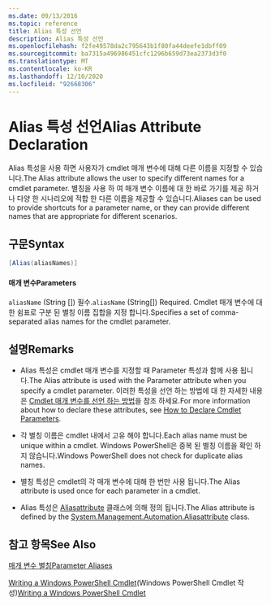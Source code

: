 ```yaml
---
ms.date: 09/13/2016
ms.topic: reference
title: Alias 특성 선언
description: Alias 특성 선언
ms.openlocfilehash: f2fe49578da2c795643b1f80fa44deefe1dbff09
ms.sourcegitcommit: ba7315a496986451cfc1296b659d73ea2373d3f0
ms.translationtype: MT
ms.contentlocale: ko-KR
ms.lasthandoff: 12/10/2020
ms.locfileid: "92668306"
---
```

# <a name="alias-attribute-declaration"></a><span data-ttu-id="9fcbd-103">Alias 특성 선언</span><span class="sxs-lookup"><span data-stu-id="9fcbd-103">Alias Attribute Declaration</span></span>

<span data-ttu-id="9fcbd-104">Alias 특성을 사용 하면 사용자가 cmdlet 매개 변수에 대해 다른 이름을 지정할 수 있습니다.</span><span class="sxs-lookup"><span data-stu-id="9fcbd-104">The Alias attribute allows the user to specify different names for a cmdlet parameter.</span></span> <span data-ttu-id="9fcbd-105">별칭을 사용 하 여 매개 변수 이름에 대 한 바로 가기를 제공 하거나 다양 한 시나리오에 적합 한 다른 이름을 제공할 수 있습니다.</span><span class="sxs-lookup"><span data-stu-id="9fcbd-105">Aliases can be used to provide shortcuts for a parameter name, or they can provide different names that are appropriate for different scenarios.</span></span>

## <a name="syntax"></a><span data-ttu-id="9fcbd-106">구문</span><span class="sxs-lookup"><span data-stu-id="9fcbd-106">Syntax</span></span>

```csharp
[Alias(aliasNames)]
```

#### <a name="parameters"></a><span data-ttu-id="9fcbd-107">매개 변수</span><span class="sxs-lookup"><span data-stu-id="9fcbd-107">Parameters</span></span>

<span data-ttu-id="9fcbd-108">`aliasName` (String []) 필수.</span><span class="sxs-lookup"><span data-stu-id="9fcbd-108">`aliasName` (String[]) Required.</span></span> <span data-ttu-id="9fcbd-109">Cmdlet 매개 변수에 대 한 쉼표로 구분 된 별칭 이름 집합을 지정 합니다.</span><span class="sxs-lookup"><span data-stu-id="9fcbd-109">Specifies a set of comma-separated alias names for the cmdlet parameter.</span></span>

## <a name="remarks"></a><span data-ttu-id="9fcbd-110">설명</span><span class="sxs-lookup"><span data-stu-id="9fcbd-110">Remarks</span></span>

- <span data-ttu-id="9fcbd-111">Alias 특성은 cmdlet 매개 변수를 지정할 때 Parameter 특성과 함께 사용 됩니다.</span><span class="sxs-lookup"><span data-stu-id="9fcbd-111">The Alias attribute is used with the Parameter attribute when you specify a cmdlet parameter.</span></span> <span data-ttu-id="9fcbd-112">이러한 특성을 선언 하는 방법에 대 한 자세한 내용은 [Cmdlet 매개 변수를 선언 하는 방법](./how-to-declare-cmdlet-parameters.md)을 참조 하세요.</span><span class="sxs-lookup"><span data-stu-id="9fcbd-112">For more information about how to declare these attributes, see [How to Declare Cmdlet Parameters](./how-to-declare-cmdlet-parameters.md).</span></span>

- <span data-ttu-id="9fcbd-113">각 별칭 이름은 cmdlet 내에서 고유 해야 합니다.</span><span class="sxs-lookup"><span data-stu-id="9fcbd-113">Each alias name must be unique within a cmdlet.</span></span> <span data-ttu-id="9fcbd-114">Windows PowerShell은 중복 된 별칭 이름을 확인 하지 않습니다.</span><span class="sxs-lookup"><span data-stu-id="9fcbd-114">Windows PowerShell does not check for duplicate alias names.</span></span>

- <span data-ttu-id="9fcbd-115">별칭 특성은 cmdlet의 각 매개 변수에 대해 한 번만 사용 됩니다.</span><span class="sxs-lookup"><span data-stu-id="9fcbd-115">The Alias attribute is used once for each parameter in a cmdlet.</span></span>

- <span data-ttu-id="9fcbd-116">Alias 특성은 [Aliasattribute](/dotnet/api/System.Management.Automation.AliasAttribute) 클래스에 의해 정의 됩니다.</span><span class="sxs-lookup"><span data-stu-id="9fcbd-116">The Alias attribute is defined by the [System.Management.Automation.Aliasattribute](/dotnet/api/System.Management.Automation.AliasAttribute) class.</span></span>

## <a name="see-also"></a><span data-ttu-id="9fcbd-117">참고 항목</span><span class="sxs-lookup"><span data-stu-id="9fcbd-117">See Also</span></span>

[<span data-ttu-id="9fcbd-118">매개 변수 별칭</span><span class="sxs-lookup"><span data-stu-id="9fcbd-118">Parameter Aliases</span></span>](./parameter-aliases.md)

<span data-ttu-id="9fcbd-119">[Writing a Windows PowerShell Cmdlet](./writing-a-windows-powershell-cmdlet.md)(Windows PowerShell Cmdlet 작성)</span><span class="sxs-lookup"><span data-stu-id="9fcbd-119">[Writing a Windows PowerShell Cmdlet](./writing-a-windows-powershell-cmdlet.md)</span></span>
